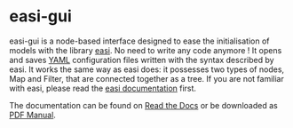 # easi-gui

easi-gui is a node-based interface designed to ease the initialisation of models with the library [easi](https://github.com/SeisSol/easi). No need to write any code anymore ! It opens and saves [YAML](http://yaml.org) configuration files written with the syntax described by easi. It works the same way as easi does: it possesses two types of nodes, Map and Filter, that are connected together as a tree. If you are not familiar with easi, please read the [easi documentation](https://easyinit.readthedocs.io/en/latest/index.html) first.

The documentation can be found on [Read the Docs](https://easi-gui.readthedocs.io) or be downloaded as [PDF Manual](https://easi-gui.readthedocs.io/_/downloads/en/latest/pdf/).
